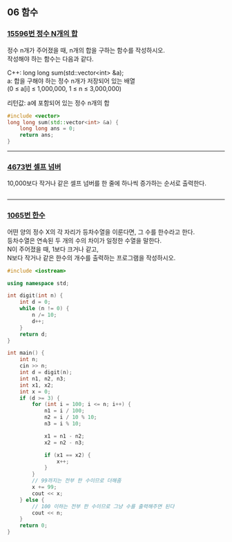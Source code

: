 ## 06 함수

### [15596번 정수 N개의 합](https://www.acmicpc.net/problem/15596)

정수 n개가 주어졌을 때, n개의 합을 구하는 함수를 작성하시오.  
작성해야 하는 함수는 다음과 같다.

C++: long long sum(std::vector\<int\> &a);  
a: 합을 구해야 하는 정수 n개가 저장되어 있는 배열  
(0 ≤ a[i] ≤ 1,000,000, 1 ≤ n ≤ 3,000,000)

리턴값: a에 포함되어 있는 정수 n개의 합

```cpp
#include <vector>
long long sum(std::vector<int> &a) {
	long long ans = 0;
	return ans;
}
```

---

### [4673번 셀프 넘버](https://www.acmicpc.net/problem/4673)

10,000보다 작거나 같은 셀프 넘버를 한 줄에 하나씩 증가하는 순서로 출력한다.

```cpp

```

---

### [1065번 한수](https://www.acmicpc.net/problem/1065)

어떤 양의 정수 X의 각 자리가 등차수열을 이룬다면, 그 수를 한수라고 한다.  
등차수열은 연속된 두 개의 수의 차이가 일정한 수열을 말한다.  
N이 주어졌을 때, 1보다 크거나 같고,  
N보다 작거나 같은 한수의 개수를 출력하는 프로그램을 작성하시오.

```cpp
#include <iostream>

using namespace std;

int digit(int n) {
    int d = 0;
    while (n != 0) {
        n /= 10;
        d++;
    }
    return d;
}

int main() {
    int n;
    cin >> n;
    int d = digit(n);
    int n1, n2, n3;
    int x1, x2;
    int x = 0;
    if (d >= 3) {
        for (int i = 100; i <= n; i++) {
            n1 = i / 100;
            n2 = i / 10 % 10;
            n3 = i % 10;

            x1 = n1 - n2;
            x2 = n2 - n3;

            if (x1 == x2) {
                x++;
            }
        }
        // 99까지는 전부 한 수이므로 더해줌
        x += 99;
        cout << x;
    } else {
        // 100 이하는 전부 한 수이므로 그냥 수를 출력해주면 된다
        cout << n;
    }
    return 0;
}
```
